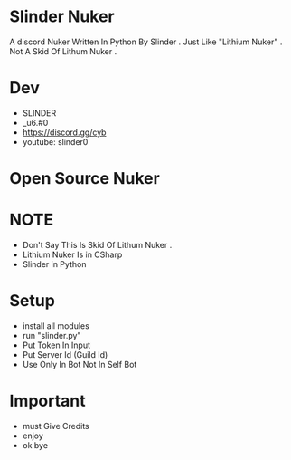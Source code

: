 # Slinder Nuker
A discord Nuker Written In Python By Slinder . Just Like "Lithium Nuker" . Not A Skid Of Lithum Nuker .

# Dev
- SLINDER 
- _u6.#0
- https://discord.gg/cyb
- youtube: slinder0
# Open Source Nuker 

# NOTE
- Don't Say This Is Skid Of Lithum Nuker . 
- Lithium Nuker Is in CSharp 
- Slinder in Python 

# Setup

- install all modules 
- run "slinder.py"
- Put Token In Input 
- Put Server Id (Guild Id)
- Use Only In Bot Not In Self Bot 

# Important 
- must Give Credits 
- enjoy 
- ok bye 
